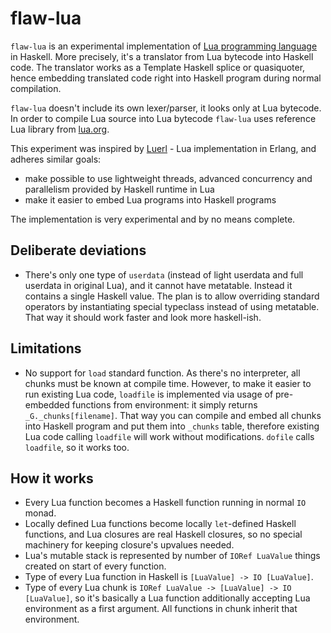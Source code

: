 # flaw-lua

`flaw-lua` is an experimental implementation of [Lua programming language](http://www.lua.org/) in Haskell. More precisely, it's a translator from Lua bytecode into Haskell code. The translator works as a Template Haskell splice or quasiquoter, hence embedding translated code right into Haskell program during normal compilation.

`flaw-lua` doesn't include its own lexer/parser, it looks only at Lua bytecode. In order to compile Lua source into Lua bytecode `flaw-lua` uses reference Lua library from [lua.org](http://www.lua.org).

This experiment was inspired by [Luerl](https://github.com/rvirding/luerl) - Lua implementation in Erlang, and adheres similar goals:

* make possible to use lightweight threads, advanced concurrency and parallelism provided by Haskell runtime in Lua
* make it easier to embed Lua programs into Haskell programs

The implementation is very experimental and by no means complete.

## Deliberate deviations

* There's only one type of `userdata` (instead of light userdata and full userdata in original Lua), and it cannot have metatable. Instead it contains a single Haskell value. The plan is to allow overriding standard operators by instantiating special typeclass instead of using metatable. That way it should work faster and look more haskell-ish.

## Limitations

* No support for `load` standard function. As there's no interpreter, all chunks must be known at compile time. However, to make it easier to run existing Lua code, `loadfile` is implemented via usage of pre-embedded functions from environment: it simply returns `_G._chunks[filename]`. That way you can compile and embed all chunks into Haskell program and put them into `_chunks` table, therefore existing Lua code calling `loadfile` will work without modifications. `dofile` calls `loadfile`, so it works too.

## How it works

* Every Lua function becomes a Haskell function running in normal `IO` monad.
* Locally defined Lua functions become locally `let`-defined Haskell functions, and Lua closures are real Haskell closures, so no special machinery for keeping closure's upvalues needed.
* Lua's mutable stack is represented by number of `IORef LuaValue` things created on start of every function.
* Type of every Lua function in Haskell is `[LuaValue] -> IO [LuaValue]`.
* Type of every Lua chunk is `IORef LuaValue -> [LuaValue] -> IO [LuaValue]`, so it's basically a Lua function additionally accepting Lua environment as a first argument. All functions in chunk inherit that environment.
